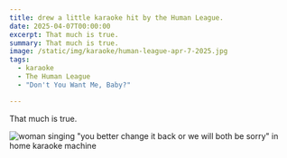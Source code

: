 ```yaml
---
title: drew a little karaoke hit by the Human League.
date: 2025-04-07T00:00:00
excerpt: That much is true.
summary: That much is true.
image: /static/img/karaoke/human-league-apr-7-2025.jpg
tags:
  - karaoke
  - The Human League
  - "Don't You Want Me, Baby?"

---
```


That much is true.

![woman singing "you better change it back or we will both be sorry" in home karaoke machine](/static/img/karaoke/human-league-apr-7-2025.jpg)